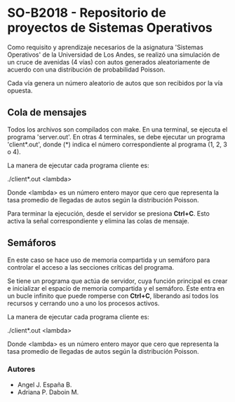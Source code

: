 # SO-B2018 - Repositorio de proyectos de Sistemas Operativos
Como requisito y aprendizaje necesarios de la asignatura 'Sistemas Operativos' de la Universidad de Los Andes, se realizó una simulación de un cruce de avenidas (4 vías) con autos generados aleatoriamente de acuerdo con una distribución de probabilidad Poisson.

Cada vía genera un número aleatorio de autos que son recibidos por la vía opuesta. 

## Cola de mensajes
Todos los archivos son compilados con make.
En una terminal, se ejecuta el programa 'server.out'.
En otras 4 terminales, se debe ejecutar un programa 'client\*.out', donde (\*) indica el número correspondiente al programa (1, 2, 3 o 4).

La manera de ejecutar cada programa cliente es:

./client\*.out &lt;lambda&gt;

Donde &lt;lambda&gt; es un número entero mayor que cero que representa la tasa promedio de llegadas de autos según la distribución Poisson.

Para terminar la ejecución, desde el servidor se presiona **Ctrl+C**. Esto activa la señal correspondiente y elimina las colas de mensaje.

## Semáforos
En este caso se hace uso de memoria compartida y un semáforo para controlar el acceso a las secciones críticas del programa.

Se tiene un programa que actúa de servidor, cuya función principal es crear e inicializar el espacio de memoria compartida y el semáforo. Éste entra en un bucle infinito que puede romperse con **Ctrl+C**, liberando así todos los recursos y cerrando uno a uno los procesos activos.

La manera de ejecutar cada programa cliente es:

./client\*.out &lt;lambda&gt;

Donde &lt;lambda&gt; es un número entero mayor que cero que representa la tasa promedio de llegadas de autos según la distribución Poisson.

### Autores
- Angel J. España B.
- Adriana P. Daboin M.